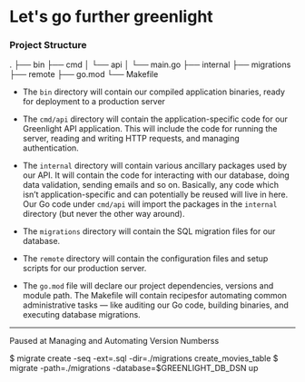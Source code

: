 # Let's go further greenlight

### Project Structure

.
├── bin
├── cmd
│ └── api
│ └── main.go
├── internal
├── migrations
├── remote
├── go.mod
└── Makefile

- The `bin` directory will contain our compiled application binaries, ready for deployment
  to a production server

- The `cmd/api` directory will contain the application-specific code for our Greenlight API
  application. This will include the code for running the server, reading and writing HTTP
  requests, and managing authentication.

- The `internal` directory will contain various ancillary packages used by our API. It will
  contain the code for interacting with our database, doing data validation, sending emails
  and so on. Basically, any code which isn’t application-specific and can potentially be
  reused will live in here. Our Go code under `cmd/api` will import the packages in the
  `internal` directory (but never the other way around).

- The `migrations` directory will contain the SQL migration files for our database.

- The `remote` directory will contain the configuration files and setup scripts for our
  production server.

- The `go.mod` file will declare our project dependencies, versions and module path.
  The Makefile will contain recipesfor automating common administrative tasks — like
  auditing our Go code, building binaries, and executing database migrations.

---

Paused at Managing and Automating Version Numberss

$ migrate create -seq -ext=.sql -dir=./migrations create_movies_table
$ migrate -path=./migrations -database=$GREENLIGHT_DB_DSN up
